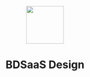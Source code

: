 <p align="center">
  <a href="https://bdsaas.com">
    <img width="100" src="https://avatars.githubusercontent.com/u/94154150?s=200&v=4">
  </a>
</p>

<h1 align="center">BDSaaS Design</h1>

<!-- ![](https://gw.alipayobjects.com/mdn/rms_08e378/afts/img/A*zx7LTI_ECSAAAAAAAAAAAABkARQnAQ) -->
